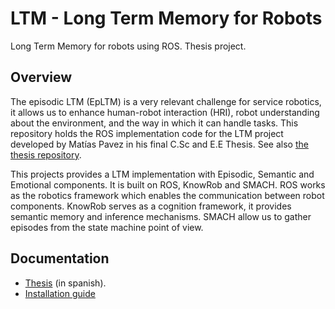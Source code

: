 # LTM - Long Term Memory for Robots

Long Term Memory for robots using ROS. Thesis project.

## Overview

The episodic LTM (EpLTM) is a very relevant challenge for service robotics, it allows us to enhance human-robot interaction (HRI), robot understanding about the environment, and the way in which it can handle tasks. This repository holds the ROS implementation code for the LTM project developed by Matías Pavez in his final C.Sc and E.E Thesis. See also [the thesis repository](https://github.com/mpavezb/memoria).


This projects provides a LTM implementation with Episodic, Semantic and Emotional components. It is built on ROS, KnowRob and SMACH. ROS works as the robotics framework which enables the communication between robot components. KnowRob serves as a cognition framework, it provides semantic memory and inference mechanisms. SMACH allow us to gather episodes from the state machine point of view. 


## Documentation

- [Thesis](https://github.com/mpavezb/memoria) (in spanish).
- [Installation guide](doc/installation.md)